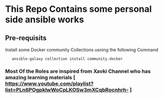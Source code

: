 # This Repo Contains some personal side ansible works

## Pre-requisits
 Install some Docker community Collections usning the following Command
 
```
   ansible-galaxy collection install community.docker

```
### Most Of the Roles are inspired from Xavki Channel who has amazing learning materials [ https://www.youtube.com/playlist?list=PLn6POgpklwWoCpLKOSw3mXCqbRocnhrh- ]